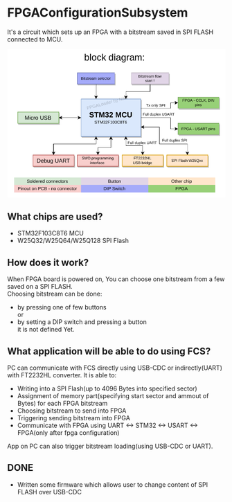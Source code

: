 # FPGAConfigurationSubsystem

It's a circuit which sets up an FPGA with a bitstream saved in SPI FLASH connected to MCU.   

![Block diagram of FCS](block-diagram2.png)   


## What chips are used?

- STM32F103C8T6 MCU   
- W25Q32/W25Q64/W25Q128 SPI Flash   

## How does it work?

When FPGA board is powered on, You can choose one bitstream from a few saved on a SPI FLASH.   
Choosing bitstream can be done:   
- by pressing one of few buttons   
or   
- by setting a DIP switch and pressing a button   
it is not defined Yet.   

## What application will be able to do using FCS?
PC can communicate with FCS directly using USB-CDC or indirectly(UART) with FT2232HL converter. It is able to:   

- Writing into a SPI Flash(up to 4096 Bytes into specified sector)   
- Assignment of memory part(specifying start sector and ammout of Bytes) for
each FPGA bitstream   
- Choosing bitstream to send into FPGA    
- Triggering sending bitstream into FPGA   
- Communicate with FPGA using UART <-> STM32 <-> USART <-> FPGA(only after fpga configuration)   

App on PC can also trigger bitstream loading(using USB-CDC or UART).   

## DONE
- Written some firmware which allows user to change content of SPI FLASH over USB-CDC
